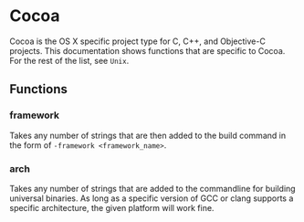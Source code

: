 Cocoa
=====

Cocoa is the OS X specific project type for C, C++, and Objective-C projects. This documentation shows functions that are specific to Cocoa. For the rest of the list, see `Unix`.  

Functions
---------

### framework ###

Takes any number of strings that are then added to the build command in the form of `-framework <framework_name>`. 

### arch ###

Takes any number of strings that are added to the commandline for building universal binaries. As long as a specific version of GCC or clang supports a specific architecture, the given platform will work fine.


